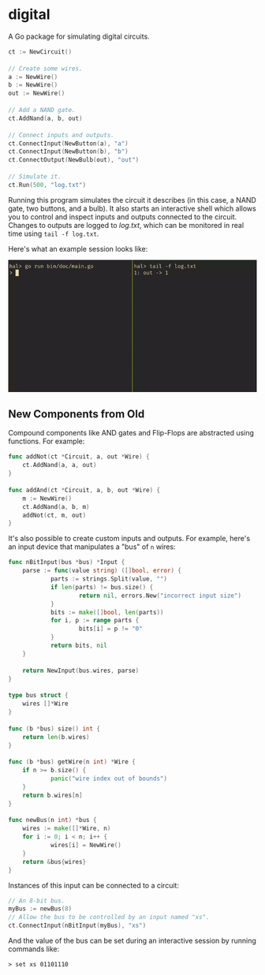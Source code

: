 # digital

A Go package for simulating digital circuits.

```go
ct := NewCircuit()

// Create some wires.
a := NewWire()
b := NewWire()
out := NewWire()

// Add a NAND gate.
ct.AddNand(a, b, out)

// Connect inputs and outputs.
ct.ConnectInput(NewButton(a), "a")
ct.ConnectInput(NewButton(b), "b")
ct.ConnectOutput(NewBulb(out), "out")

// Simulate it.
ct.Run(500, "log.txt")
```

Running this program simulates the circuit it describes (in this case, a NAND gate, two buttons, and a bulb).
It also starts an interactive shell which allows you to control and inspect inputs and outputs connected to the circuit.
Changes to outputs are logged to _log.txt_, which can be monitored in real time using `tail -f log.txt`.

Here's what an example session looks like:

![Simulating the circuit above](./doc/demo.gif)

## New Components from Old

Compound components like AND gates and Flip-Flops are abstracted using functions.
For example:

```go
func addNot(ct *Circuit, a, out *Wire) {
    ct.AddNand(a, a, out)
}

func addAnd(ct *Circuit, a, b, out *Wire) {
    m := NewWire()
    ct.AddNand(a, b, m)
    addNot(ct, m, out)
}
```

It's also possible to create custom inputs and outputs.
For example, here's an input device that manipulates a "bus" of `n` wires:

```go
func nBitInput(bus *bus) *Input {
    parse := func(value string) ([]bool, error) {
            parts := strings.Split(value, "")
            if len(parts) != bus.size() {
                    return nil, errors.New("incorrect input size")
            }
            bits := make([]bool, len(parts))
            for i, p := range parts {
                    bits[i] = p != "0"
            }
            return bits, nil
    }

    return NewInput(bus.wires, parse)
}

type bus struct {
    wires []*Wire
}

func (b *bus) size() int {
    return len(b.wires)
}

func (b *bus) getWire(n int) *Wire {
    if n >= b.size() {
            panic("wire index out of bounds")
    }
    return b.wires[n]
}

func newBus(n int) *bus {
    wires := make([]*Wire, n)
    for i := 0; i < n; i++ {
            wires[i] = NewWire()
    }
    return &bus{wires}
}
```

Instances of this input can be connected to a circuit:

```go
// An 8-bit bus.
myBus := newBus(8)
// Allow the bus to be controlled by an input named "xs".
ct.ConnectInput(nBitInput(myBus), "xs")
```

And the value of the bus can be set during an interactive session by running
commands like:

```shell
> set xs 01101110
```
